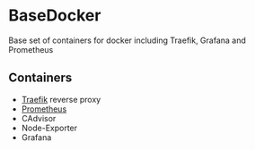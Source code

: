 # BaseDocker
Base set of containers for docker including Traefik, Grafana and Prometheus

## Containers
* [Traefik](https://traefik.io/) reverse proxy
* [Prometheus](https://prometheus.io/)
* CAdvisor
* Node-Exporter
* Grafana
